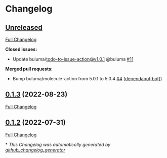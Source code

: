 # Changelog

## [Unreleased](https://github.com/buluma/ansible-role-ad_auth/tree/HEAD)

[Full Changelog](https://github.com/buluma/ansible-role-ad_auth/compare/0.1.3...HEAD)

**Closed issues:**

- Update buluma/todo-to-issue-action@v1.0.1 @buluma [\#11](https://github.com/buluma/ansible-role-ad_auth/issues/11)

**Merged pull requests:**

- Bump buluma/molecule-action from 5.0.1 to 5.0.4 [\#4](https://github.com/buluma/ansible-role-ad_auth/pull/4) ([dependabot[bot]](https://github.com/apps/dependabot))

## [0.1.3](https://github.com/buluma/ansible-role-ad_auth/tree/0.1.3) (2022-08-23)

[Full Changelog](https://github.com/buluma/ansible-role-ad_auth/compare/0.1.2...0.1.3)

## [0.1.2](https://github.com/buluma/ansible-role-ad_auth/tree/0.1.2) (2022-07-31)

[Full Changelog](https://github.com/buluma/ansible-role-ad_auth/compare/fa667e387305c49f58cff6332222e05c27b84f58...0.1.2)



\* *This Changelog was automatically generated by [github_changelog_generator](https://github.com/github-changelog-generator/github-changelog-generator)*

